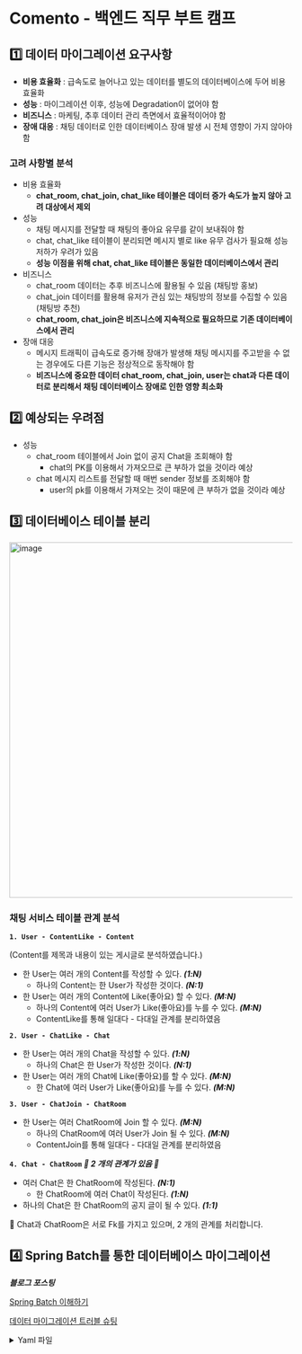 # Comento - 백엔드 직무 부트 캠프

## 1️⃣ 데이터 마이그레이션 요구사항

- **비용 효율화** : 급속도로 늘어나고 있는 데이터를 별도의 데이터베이스에 두어 비용 효율화
- **성능** : 마이그레이션 이후, 성능에 Degradation이 없어야 함
- **비즈니스** : 마케팅, 추후 데이터 관리 측면에서 효율적이어야 함
- **장애 대응** : 채팅 데이터로 인한 데이터베이스 장애 발생 시 전체 영향이 가지 않아야 함

### 고려 사항별 분석

- 비용 효율화
    - **chat_room, chat_join, chat_like 테이블은 데이터 증가 속도가 높지 않아 고려 대상에서 제외**
- 성능
    - 채팅 메시지를 전달할 때 채팅의 좋아요 유무를 같이 보내줘야 함
    - chat, chat_like 테이블이 분리되면 메시지 별로 like 유무 검사가 필요해 성능 저하가 우려가 있음
    - **성능 이점을 위해 chat, chat_like 테이블은 동일한 데이터베이스에서 관리**
- 비즈니스
    - chat_room 데이터는 추후 비즈니스에 활용될 수 있음 (채팅방 홍보)
    - chat_join 데이터를 활용해 유저가 관심 있는 채팅방의 정보를 수집할 수 있음 (채팅방 추천)
    - **chat_room, chat_join은 비즈니스에 지속적으로 필요하므로 기존 데이터베이스에서 관리**
- 장애 대응
    - 메시지 트래픽이 급속도로 증가해 장애가 발생해 채팅 메시지를 주고받을 수 없는 경우에도 다른 기능은 정상적으로 동작해야 함
    - **비즈니스에 중요한 데이터 chat_room, chat_join, user는 chat과 다른 데이터로 분리해서 채팅 데이터베이스 장애로 인한 영향 최소화**

## 2️⃣ 예상되는 우려점

- 성능
    - chat_room 테이블에서 Join 없이 공지 Chat을 조회해야 함
        - chat의 PK를 이용해서 가져오므로 큰 부하가 없을 것이라 예상
    - chat 메시지 리스트를 전달할 때 매번 sender 정보를 조회해야 함
        - user의 pk를 이용해서 가져오는 것이 때문에 큰 부하가 없을 것이라 예상
     
## 3️⃣ 데이터베이스 테이블 분리

<img width="633" alt="image" src="https://github.com/user-attachments/assets/2f31bb82-9a25-4a42-9e02-9862f1e585cc">

### 채팅 서비스 테이블 관계 분석

**`1. User - ContentLike - Content`**

(Content를 제목과 내용이 있는 게시글로 분석하였습니다.)

- 한 User는 여러 개의 Content를 작성할 수 있다. ***(1:N)***
    - 하나의 Content는 한 User가 작성한 것이다. ***(N:1)***
- 한 User는 여러 개의 Content에 Like(좋아요) 할 수 있다. ***(M:N)***
    - 하나의 Content에 여러 User가 Like(좋아요)를 누를 수 있다. ***(M:N)***
    - ContentLike를 통해 일대다 - 다대일 관계를 분리하였음

**`2. User - ChatLike - Chat`**

- 한 User는 여러 개의 Chat을 작성할 수 있다. ***(1:N)***
    - 하나의 Chat은 한 User가 작성한 것이다. ***(N:1)***
- 한 User는 여러 개의 Chat에 Like(좋아요)를 할 수 있다. ***(M:N)***
    - 한 Chat에 여러 User가 Like(좋아요)를 누를 수 있다. ***(M:N)***

**`3. User - ChatJoin - ChatRoom`**

- 한 User는 여러 ChatRoom에 Join 할 수 있다. ***(M:N)***
    - 하나의 ChatRoom에 여러 User가 Join 될 수 있다. ***(M:N)***
    - ContentJoin를 통해 일대다 - 다대일 관계를 분리하였음

**`4. Chat - ChatRoom`  *🌟 2 개의 관계가 있음 🌟***

- 여러 Chat은 한 ChatRoom에 작성된다. ***(N:1)***
    - 한 ChatRoom에 여러 Chat이 작성된다. ***(1:N)***
- 하나의 Chat은 한 ChatRoom의 공지 글이 될 수 있다. ***(1:1)***

📌 Chat과 ChatRoom은 서로 Fk를 가지고 있으며, 2 개의 관계를 처리합니다.

## 4️⃣ Spring Batch를 통한 데이터베이스 마이그레이션

_**블로그 포스팅**_

[Spring Batch 이해하기](https://kylo8.tistory.com/entry/Spring-Spring-Batch-%EC%9D%B4%ED%95%B4%ED%95%98%EA%B8%B0-Job-Step-Chunk)

[데이터 마이그레이션 트러블 슈팅](https://kylo8.tistory.com/entry/Spring-Spring-Batch-50-JobBuilder-StepBuilder-%EC%82%AC%EC%9A%A9%ED%95%98%EA%B8%B0-%EB%8D%B0%EC%9D%B4%ED%84%B0-%EB%A7%88%EC%9D%B4%EA%B7%B8%EB%A0%88%EC%9D%B4%EC%85%98-ID-%EC%B6%A9%EB%8F%8C-%ED%8A%B8%EB%9F%AC%EB%B8%94%EC%8A%88%ED%8C%85)

<details>
  <summary>Yaml 파일</summary>
    
```yaml
spring:
  batch:
    jdbc:
      initialize-schema: always
    job:
      name: chatJob
  datasource:
    chat-db: # 이관할 데이터베이스
      jdbc-url: jdbc:postgresql://localhost:5432/comento
      username: admin
      password: qwer1234
      driver-class-name: org.postgresql.Driver
      hibernate: update
      hikari:
        connection-timeout: 3000
        validation-timeout: 3000
        minimum-idle: 5
        max-lifetime: 240000
        maximum-pool-size: 20
    core-db: # 기존 데이터베이스
      jdbc-url: jdbc:postgresql://****.amazonaws.com:5432/****
      username: ****
      password: ****
      driver-class-name: org.postgresql.Driver
      hibernate: none
      hikari:
        connection-timeout: 3000
        validation-timeout: 3000
        minimum-idle: 5
        max-lifetime: 240000
        maximum-pool-size: 20
  jpa:
    database: postgresql
    generate-ddl: false
    open-in-view: false
    hibernate:
      ddl-auto: validate
    show-sql: true
    properties:
      hibernate:
        enable_lazy_load_no_trans: true
        format_sql: true
```

</details>
